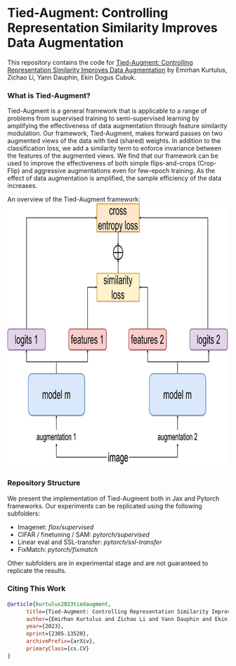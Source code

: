 # Tied-Augment: Controlling Representation Similarity Improves Data Augmentation
This repository contains the code for [Tied-Augment: Controlling Representation Similarity Improves Data Augmentation](https://arxiv.org/abs/2305.13520) by Emirhan Kurtulus, Zichao Li, Yann Dauphin, Ekin Dogus Cubuk. 

### What is Tied-Augment?
Tied-Augment is a general framework that is applicable to a range of problems from supervised training to semi-supervised learning by amplifying the effectiveness of data augmentation through feature similarity modulation. Our framework, Tied-Augment, makes forward passes on two augmented views of the data with tied (shared) weights. In addition to the classification loss, we add a similarity term to enforce invariance between the features of the augmented views. We find that our framework can be used to improve the effectiveness of both simple flips-and-crops (Crop-Flip) and aggressive augmentations even for few-epoch training. As the effect of data augmentation is amplified, the sample efficiency of the data increases.

An overview of the Tied-Augment framework:
<img src="media/tied_augment_figure.jpg" width="800" height="600" />

### Repository Structure
We present the implementation of Tied-Augment both in Jax and Pytorch frameworks. Our experiments can be replicated using the following subfolders:
- Imagenet: *flax/supervised*
- CIFAR / finetuning / SAM: *pytorch/supervised*
- Linear eval and SSL-transfer: *pytorch/ssl-transfer*
- FixMatch: *pytorch/fixmatch*

Other subfolders are in experimental stage and are not guaranteed to replicate the results. 

### Citing This Work
```bibtex
@article{kurtulus2023tiedaugment,
      title={Tied-Augment: Controlling Representation Similarity Improves Data Augmentation}, 
      author={Emirhan Kurtulus and Zichao Li and Yann Dauphin and Ekin Dogus Cubuk},
      year={2023},
      eprint={2305.13520},
      archivePrefix={arXiv},
      primaryClass={cs.CV}
}
```
